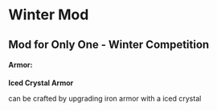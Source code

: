 # Winter Mod 

## Mod for Only One - Winter Competition

#### Armor:

**Iced Crystal Armor**

can be crafted by upgrading iron armor with a iced crystal




